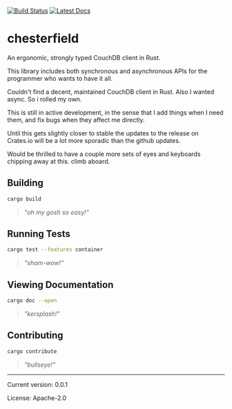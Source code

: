 [![Build Status](https://travis-ci.org/danieleades/chesterfield.svg?branch=master)](https://travis-ci.org/danieleades/chesterfield)
[![Latest Docs](https://docs.rs/chesterfield/badge.svg)](https://docs.rs/chesterfield/)

# chesterfield

An ergonomic, strongly typed CouchDB client in Rust.

This library includes both synchronous and asynchronous APIs for the programmer who wants to have it all.

Couldn't find a decent, maintained CouchDB client in Rust. Also I wanted async. So i rolled my own.

This is still in active development, in the sense that I add things when I need them, and fix bugs when they affect
me directly.

Until this gets slightly closer to stable the updates to the release on Crates.io will be a lot more sporadic than the github updates.

Would be thrilled to have a couple more sets of eyes and keyboards chipping away at this. climb aboard.

## Building
```bash
cargo build
```
>*"oh my gosh so easy!"*

## Running Tests
```bash
cargo test --features container
```
>*"sham-wow!"*

## Viewing Documentation
```bash
cargo doc --open
```
>*"kersplash!"*

## Contributing
```bash
cargo contribute
```
>*"bullseye!"*

---

Current version: 0.0.1

License: Apache-2.0
